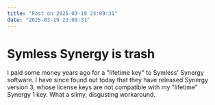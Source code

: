 ```yaml
---
title: "Post on 2025-03-19 23:09:31"
date: "2025-03-19 23:09:31"
---
```


# Symless Synergy is trash

I paid some money years ago for a "lifetime key" to Symless' Synergy software. I have since found out today that they have released Synergy version 3, whose license keys are not compatible with my "lifetime" Synergy 1 key. What a slimy, disgusting workaround.
